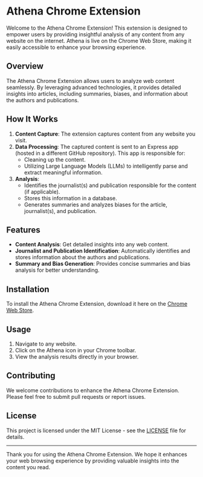 # Athena Chrome Extension

Welcome to the Athena Chrome Extension! This extension is designed to empower users by providing insightful analysis of any content from any website on the internet. Athena is live on the Chrome Web Store, making it easily accessible to enhance your browsing experience.

## Overview

The Athena Chrome Extension allows users to analyze web content seamlessly. By leveraging advanced technologies, it provides detailed insights into articles, including summaries, biases, and information about the authors and publications.

## How It Works

1. **Content Capture**: The extension captures content from any website you visit.
2. **Data Processing**: The captured content is sent to an Express app (hosted in a different GitHub repository). This app is responsible for:
   - Cleaning up the content.
   - Utilizing Large Language Models (LLMs) to intelligently parse and extract meaningful information.
3. **Analysis**:
   - Identifies the journalist(s) and publication responsible for the content (if applicable).
   - Stores this information in a database.
   - Generates summaries and analyzes biases for the article, journalist(s), and publication.

## Features

- **Content Analysis**: Get detailed insights into any web content.
- **Journalist and Publication Identification**: Automatically identifies and stores information about the authors and publications.
- **Summary and Bias Generation**: Provides concise summaries and bias analysis for better understanding.

## Installation

To install the Athena Chrome Extension, download it here on the [Chrome Web Store](https://chromewebstore.google.com/detail/athena-ai-extension/bpanflelokmegihakihekhnmbghkpnoh).

## Usage

1. Navigate to any website.
2. Click on the Athena icon in your Chrome toolbar.
3. View the analysis results directly in your browser.

## Contributing

We welcome contributions to enhance the Athena Chrome Extension. Please feel free to submit pull requests or report issues.

## License

This project is licensed under the MIT License - see the [LICENSE](LICENSE) file for details.

---

Thank you for using the Athena Chrome Extension. We hope it enhances your web browsing experience by providing valuable insights into the content you read.
